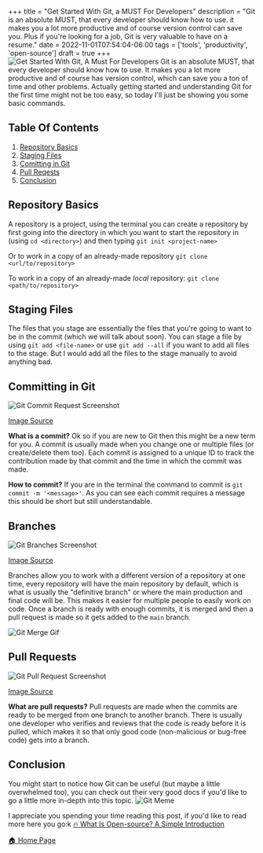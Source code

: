 +++
title = "Get Started With Git, a MUST For Developers"
description = "Git is an absolute MUST, that every developer should know how to use. it makes you a lot more productive and of course version control can save you. Plus if you're looking for a job, Git is very valuable to have on a resume."
date = 2022-11-01T07:54:04-06:00
tags = ['tools', 'productivity', 'open-source']
draft = true
+++
![Get Started With Git, A Must For Developers](https://dev-to-uploads.s3.amazonaws.com/uploads/articles/xi3b5rtwyzxlockaunuv.png)
Git is an absolute MUST, that every developer should know how to use. It makes you a lot more productive and of course has version control, which can save you a ton of time and other problems. Actually getting started and understanding Git for the first time might not be too easy, so today I'll just be showing you some basic commands.

## Table Of Contents
1. [Repository Basics](#repository-basics)
2. [Staging Files](#staging-files)
3. [Comitting in Git](#comitting-in-git)
4. [Pull Reqests](#pull-requests)
5. [Conclusion](#conclusion)

## Repository Basics
A repository is a project, using the terminal you can create a repository by first going into the directory in which you want to start the repository in (using `cd <directory>`) and then typing `git init <project-name>`

Or to work in a copy of an already-made repository
`git clone <url/to/repository>`

To work in a copy of an already-made *local* repository:
`git clone <path/to/repository>`

## Staging Files
The files that you stage are essentially the files that you're going to want to be in the commit (which we will talk about soon). You can stage a file by using `git add <file-name>` or use `git add --all` if you want to add all files to the stage. But I would add all the files to the stage manually to avoid anything bad.


## Committing in Git
![Git Commit Request Screenshot](https://docs.github.com/assets/cb-75044/images/help/repository/first-commit.png)

[Image Source](https://docs.github.com/en/get-started/quickstart/hello-world)

**What is a commit?** 
Ok so if you are new to Git then this might be a new term for you. A commit is usually made when you change one or multiple files (or create/delete them too). Each commit is assigned to a unique ID to track the contribution made by that commit and the time in which the commit was made.


**How to commit?** 
If you are in the terminal the command to commit is `git commit -m '<message>'`. As you can see each commit requires a message this should be short but still understandable.

## Branches
![Git Branches Screenshot](https://docs.github.com/assets/cb-23923/images/help/repository/branching.png)

[Image Source](https://opensource.com/article/19/7/create-pull-request-github)

Branches allow you to work with a different version of a repository at one time, every repository will have the main repository by default, which is what is usually the "definitive branch" or where the main production and final code will be. This makes it easier for multiple people to easily work on code. Once a branch is ready with enough commits, it is merged and then a pull request is made so it gets added to the `main` branch.

![Git Merge Gif](https://media.giphy.com/media/cFkiFMDg3iFoI/giphy.gif)


## Pull Requests
![Git Pull Request Screenshot](https://opensource.com/sites/default/files/uploads/open-a-pull-request_crop.png)

[Image Source](https://opensource.com/article/19/7/create-pull-request-github)

**What are pull requests?**
Pull requests are made when the commits are ready to be merged from one branch to another branch. There is usually one developer who verifies and reviews that the code is ready before it is pulled, which makes it so that only good code (non-malicious or bug-free code) gets into a branch.


## Conclusion
You might start to notice how Git can be useful (but maybe a little overwhelmed too), you can check out their very good docs if you'd like to go a little more in-depth into this topic.
![Git Meme](https://media.giphy.com/media/487L0pNZKONFN01oHO/giphy.gif)

I appreciate you spending your time reading this post, if you'd like to read more here you go:k
[🔥  What Is Open-source? A Simple Introduction](http://the-net-blog.netlify.app/post/what-is-open-source/)

[🏠  Home Page](https://the-net-blog.netlify.app/)


